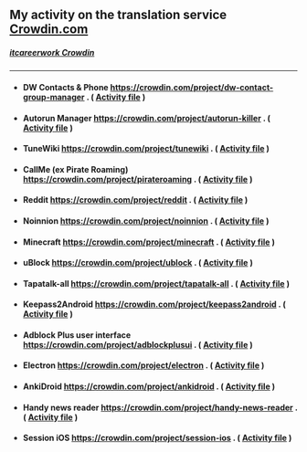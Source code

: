 ## My activity on the translation service [Crowdin.com](https://crowdin.com "crowdin.com")
##### [itcareerwork Crowdin](https://crowdin.com/profile/itcareerwork/activity "My profile")
***
* #### DW Contacts & Phone <https://crowdin.com/project/dw-contact-group-manager> . ( [Activity file](DWContactsPhone.md) )
* #### Autorun Manager <https://crowdin.com/project/autorun-killer> . ( [Activity file](AutorunManager.md) )
* #### TuneWiki <https://crowdin.com/project/tunewiki> . ( [Activity file](TuneWiki.md) )
* #### CallMe (ex Pirate Roaming) <https://crowdin.com/project/pirateroaming> . ( [Activity file](CallMeExPirateRoaming.md) )
* #### Reddit <https://crowdin.com/project/reddit> . ( [Activity file](Reddit.md) )
* #### Noinnion <https://crowdin.com/project/noinnion> . ( [Activity file](Noinnion.md) )
* #### Minecraft <https://crowdin.com/project/minecraft> . ( [Activity file](Minecraft.md) )
* #### uBlock <https://crowdin.com/project/ublock> . ( [Activity file](uBlock.md) )
* #### Tapatalk-all <https://crowdin.com/project/tapatalk-all> . ( [Activity file](TapatalkAll.md) )
* #### Keepass2Android <https://crowdin.com/project/keepass2android> . ( [Activity file](Keepass2Android.md) )
* #### Adblock Plus user interface <https://crowdin.com/project/adblockplusui> . ( [Activity file](AdblockPlusUserInterface.md) )
* #### Electron <https://crowdin.com/project/electron> . ( [Activity file](Electron.md) )
* #### AnkiDroid <https://crowdin.com/project/ankidroid> . ( [Activity file](AnkiDroid.md) )
* #### Handy news reader <https://crowdin.com/project/handy-news-reader> . ( [Activity file](HandyNewsReader.md) )
* #### Session iOS <https://crowdin.com/project/session-ios> . ( [Activity file](SessionIOS.md) )
